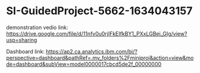 # SI-GuidedProject-5662-1634043157
demonstration vedio link: https://drive.google.com/file/d/11nfv0u0rjlFkEIfkBY1_PXxLGBej_GIg/view?usp=sharing

Dashboard link: https://ap2.ca.analytics.ibm.com/bi/?perspective=dashboard&pathRef=.my_folders%2Fminiproj&action=view&mode=dashboard&subView=model0000017cbcd5de2f_00000000
